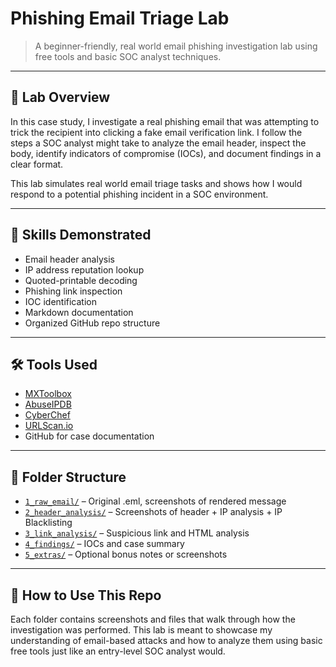 # Phishing Email Triage Lab

> A beginner-friendly, real world email phishing investigation lab using free tools and basic SOC analyst techniques.

---

## 🧠 Lab Overview

In this case study, I investigate a real phishing email that was attempting to trick the recipient into clicking a fake email verification link. I follow the steps a SOC analyst might take to analyze the email header, inspect the body, identify indicators of compromise (IOCs), and document findings in a clear format.

This lab simulates real world email triage tasks and shows how I would respond to a potential phishing incident in a SOC environment.

---

## 🧰 Skills Demonstrated

- Email header analysis
- IP address reputation lookup
- Quoted-printable decoding
- Phishing link inspection
- IOC identification
- Markdown documentation
- Organized GitHub repo structure

---

## 🛠️ Tools Used

- [MXToolbox](https://mxtoolbox.com/)
- [AbuseIPDB](https://abuseipdb.com/)
- [CyberChef](https://gchq.github.io/CyberChef/)
- [URLScan.io](https://urlscan.io/)
- GitHub for case documentation

---

## 📁 Folder Structure

- [`1_raw_email/`](./1_raw_email) – Original .eml, screenshots of rendered message  
- [`2_header_analysis/`](./2_header_analysis) – Screenshots of header + IP analysis  + IP Blacklisting
- [`3_link_analysis/`](./3_link_analysis) – Suspicious link and HTML analysis  
- [`4_findings/`](./4_findings) – IOCs and case summary  
- [`5_extras/`](./5_extras) – Optional bonus notes or screenshots  


---

## 🔎 How to Use This Repo

Each folder contains screenshots and files that walk through how the investigation was performed. This lab is meant to showcase my understanding of email-based attacks and how to analyze them using basic free tools just like an entry-level SOC analyst would.

